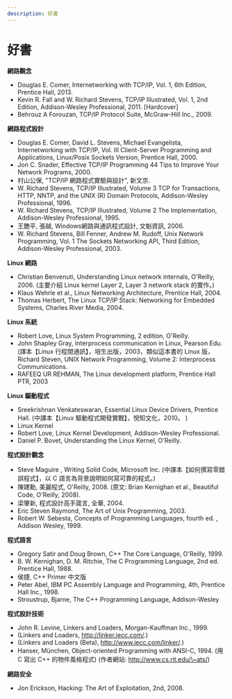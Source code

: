 ```yaml
---
description: 好書
---
```


# 好書

**網路觀念**

* Douglas E. Comer, Internetworking with TCP/IP, Vol. 1, 6th Edition, Prentice Hall, 2013.
* Kevin R. Fall and W. Richard Stevens, TCP/IP Illustrated, Vol. 1, 2nd Edition, Addison-Wesley Professional, 2011. \[Hardcover]
* Behrouz A Forouzan, TCP/IP Protocol Suite, McGraw-Hill Inc., 2009.

**網路程式設計**

* Douglas E. Comer, David L. Stevens, Michael Evangelista, Internetworking with TCP/IP, Vol. III Client-Server Programming and Applications, Linux/Posix Sockets Version, Prentice Hall, 2000.
* Jon C. Snader, Effective TCP/IP Programming 44 Tips to Improve Your Network Programs, 2000.
* 村山公保, "TCP/IP 網路程式實驗與設計", 新文京.
* W. Richard Stevens, TCP/IP Illustrated, Volume 3 TCP for Transactions, HTTP, NNTP, and the UNIX (R) Domain Protocols, Addison-Wesley Professional, 1996.
* W. Richard Stevens, TCP/IP Illustrated, Volume 2 The Implementation, Addison-Wesley Professional, 1995.
* 王艷平, 張越, Windows網路與通訊程式設計, 文魁資訊, 2006.
* W. Richard Stevens, Bill Fenner, Andrew M. Rudoff, Unix Network Programming, Vol. 1 The Sockets Networking API, Third Edition, Addison-Wesley Professional, 2003.

**Linux 網路**

* Christian Benvenuti, Understanding Linux network internals, O'Reilly, 2006. (主要介紹 Linux kernel Layer 2, Layer 3 network stack 的實作。)
* Klaus Wehrle et al., Linux Networking Architecture, Prentice Hall, 2004.
* Thomas Herbert, The Linux TCP/IP Stack: Networking for Embedded Systems, Charles River Media, 2004.

**Linux 系統**

* Robert Love, Linux System Programming, 2 edition, O'Reilly.
* John Shapley Gray, Interprocess communication in Linux, Pearson Edu. (譯本【Linux 行程間通訊】，培生出版，2003，類似這本書的 Linux 版，Richard Steven, UNIX Network Programming, Volume 2: Interprocess Communications.
* RAFEEQ UR REHMAN, The Linux development platform, Prentice Hall PTR, 2003

**Linux 驅動程式**

* Sreekrishnan Venkateswaran, Essential Linux Device Drivers, Prentice Hall. (中譯本【Linux 驅動程式開發實戰】，悅知文化，2010。 )
* Linux Kernel
* Robert Love, Linux Kernel Development, Addison-Wesley Professional.
* Daniel P. Bovet, Understanding the Linux Kernel, O'Reilly.

**程式設計觀念**

* Steve Maguire , Writing Solid Code, Microsoft Inc. (中譯本【如何撰寫零錯誤程式】，以 C 語言為背景說明如何寫可靠的程式。)
* 陳建勳, 美麗程式, O'Reilly, 2008. (原文: Brian Kernighan et al., Beautiful Code, O'Reilly, 2008).
* 梁肇新, 程式設計高手箴言, 全華, 2004.
* Eric Steven Raymond, The Art of Unix Programming, 2003.
* Robert W. Sebesta, Concepts of Programming Languages, fourth ed. , Addison Wesley, 1999.

**程式語言**

* Gregory Satir and Doug Brown, C++ The Core Language, O'Reilly, 1999.
* B. W. Kernighan, D. M. Ritchie, The C Programming Language, 2nd ed. Prentice Hall, 1988.
* 侯捷, C++ Primer 中文版
* Peter Abel, IBM PC Assembly Language and Programming, 4th, Prentice Hall Inc., 1998.
* Stroustrup, Bjarne, The C++ Programming Language, Addison-Wesley

**程式設計技術**

* John R. Levine, Linkers and Loaders, Morgan-Kauffman Inc., 1999.
* (Linkers and Loaders, http://linker.iecc.com/.)
* (Linkers and Loaders (Beta), http://www.iecc.com/linker/.)
* Hanser, München, Object-oriented Programming with ANSI-C, 1994. (用 C 寫出 C++ 的物件風格程式) (作者網站: http://www.cs.rit.edu/\~ats/)

**網路安全**

* Jon Erickson, Hacking: The Art of Exploitation, 2nd, 2008.

